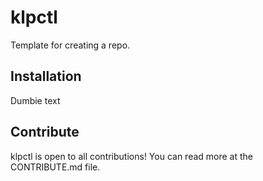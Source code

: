 # klpctl
Template for creating a repo.

## Installation
Dumbie text

## Contribute
klpctl is open to all contributions! You can read more at the CONTRIBUTE.md file.
